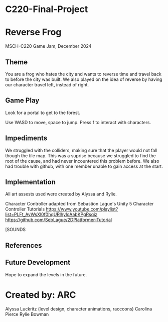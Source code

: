 # C220-Final-Project
# Reverse Frog
MSCH-C220 Game Jam, December 2024

## Theme
You are a frog who hates the city and wants to reverse time and travel back to before the city was built. We also played on the idea of reverse by having our character travel left, instead of right.

## Game Play
Look for a portal to get to the forest.

Use WASD to move, space to jump. Press f to interact with characters.

## Impediments
We struggled with the colliders, making sure that the player would not fall though the tile map. This was a suprise because we struggled to find the root of the cause, and had never incountered this problem before. We also had trouble with github, with one member unable to gain access at the start.

## Implementation
All art assests used were created by Alyssa and Rylie.

Character Controller adapted from Sebastion Lague's Unity 5 Character Controller Tutorials https://www.youtube.com/playlist?list=PLFt_AvWsXl0f0hqURlhyIoAabKPgRsqjz https://github.com/SebLague/2DPlatformer-Tutorial

[SOUNDS

## References

## Future Development
Hope to expand the levels in the future.

# Created by: ARC
Alyssa Luckritz (level design, character animations, raccoons)
Carolina Pierce
Rylie Bowman
